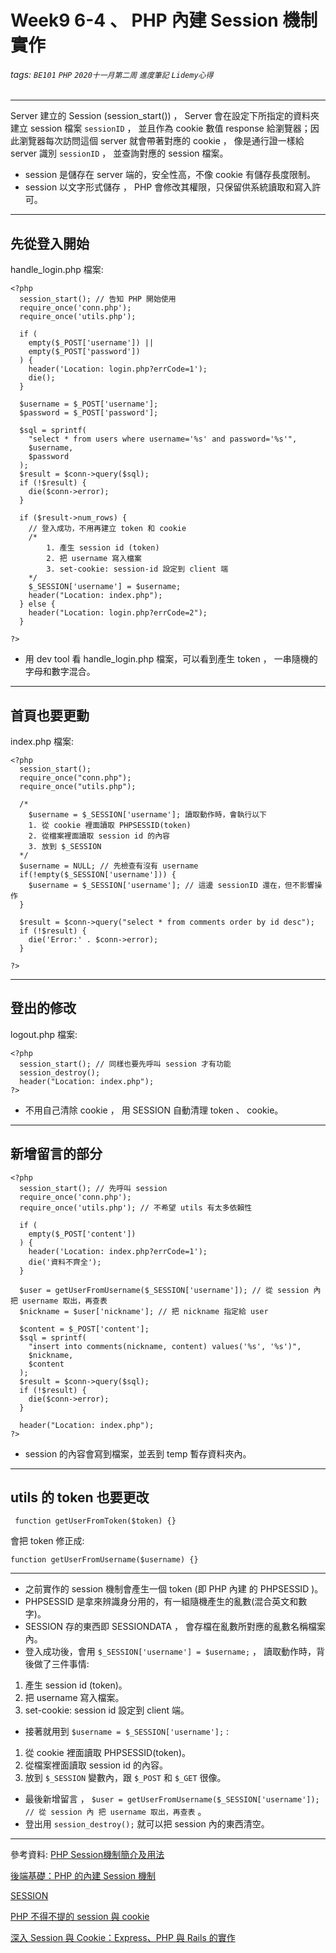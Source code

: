 # Week9 6-4 、 PHP 內建 Session 機制實作
###### tags: `BE101` `PHP` `2020十一月第二周` `進度筆記` `Lidemy心得`

***

Server 建立的 Session (session_start()) ， Server 會在設定下所指定的資料夾建立 session 檔案 `sessionID` ， 並且作為 cookie 數值 response 給瀏覽器；因此瀏覽器每次訪問這個 server 就會帶著對應的 cookie ， 像是通行證一樣給 server 識別 `sessionID` ， 並查詢對應的 session 檔案。

- session 是儲存在 server 端的，安全性高，不像 cookie 有儲存長度限制。 
- session 以文字形式儲存 ， PHP 會修改其權限，只保留供系統讀取和寫入許可。

****
## 先從登入開始
handle_login.php 檔案:  
```
<?php
  session_start(); // 告知 PHP 開始使用
  require_once('conn.php');
  require_once('utils.php');

  if (
    empty($_POST['username']) ||
    empty($_POST['password']) 
  ) {
    header('Location: login.php?errCode=1');
    die();
  }

  $username = $_POST['username'];
  $password = $_POST['password'];

  $sql = sprintf(
    "select * from users where username='%s' and password='%s'",
    $username,
    $password
  );
  $result = $conn->query($sql);
  if (!$result) {
    die($conn->error);
  }

  if ($result->num_rows) {
    // 登入成功，不用再建立 token 和 cookie
	/*
	    1. 產生 session id (token) 
        2. 把 username 寫入檔案  
        3. set-cookie: session-id 設定到 client 端
	*/
    $_SESSION['username'] = $username;     	
    header("Location: index.php");
  } else {
    header("Location: login.php?errCode=2");
  }

?>
```
- 用 dev tool 看 handle_login.php 檔案，可以看到產生 token ， 一串隨機的字母和數字混合。  

***

## 首頁也要更動
index.php 檔案:  
```
<?php
  session_start();
  require_once("conn.php");
  require_once("utils.php");

  /*
    $username = $_SESSION['username']; 讀取動作時，會執行以下
    1. 從 cookie 裡面讀取 PHPSESSID(token)
    2. 從檔案裡面讀取 session id 的內容
    3. 放到 $_SESSION
  */
  $username = NULL; // 先檢查有沒有 username
  if(!empty($_SESSION['username'])) {
    $username = $_SESSION['username']; // 這邊 sessionID 還在，但不影響操作
  }

  $result = $conn->query("select * from comments order by id desc");
  if (!$result) {
    die('Error:' . $conn->error);
  }
  
?>

```

***

## 登出的修改
logout.php 檔案:  
```
<?php
  session_start(); // 同樣也要先呼叫 session 才有功能
  session_destroy();
  header("Location: index.php");
?>
```
- 不用自己清除 cookie ， 用 SESSION 自動清理 token 、 cookie。 

***

## 新增留言的部分
```
<?php
  session_start(); // 先呼叫 session 
  require_once('conn.php');
  require_once('utils.php'); // 不希望 utils 有太多依賴性

  if (
    empty($_POST['content'])
  ) {
    header('Location: index.php?errCode=1');
    die('資料不齊全');
  }

  $user = getUserFromUsername($_SESSION['username']); // 從 session 內 把 username 取出，再查表
  $nickname = $user['nickname']; // 把 nickname 指定給 user

  $content = $_POST['content'];
  $sql = sprintf(
    "insert into comments(nickname, content) values('%s', '%s')",
    $nickname,
    $content
  );
  $result = $conn->query($sql);
  if (!$result) {
    die($conn->error);
  }

  header("Location: index.php");
?>
```
- session 的內容會寫到檔案，並丟到 temp 暫存資料夾內。  

***

## utils 的 token 也要更改
```
 function getUserFromToken($token) {}
```
會把 token 修正成:  
```
function getUserFromUsername($username) {}
```

***

- 之前實作的 session 機制會產生一個 token (即 PHP 內建 的 PHPSESSID )。 
- PHPSESSID 是拿來辨識身分用的，有一組隨機產生的亂數(混合英文和數字)。 
- SESSION 存的東西即 SESSIONDATA ， 會存檔在亂數所對應的亂數名稱檔案內。
- 登入成功後，會用 `$_SESSION['username'] = $username;` ， 讀取動作時，背後做了三件事情: 

1. 產生 session id (token)。  
2. 把 username 寫入檔案。  
3. set-cookie: session id 設定到 client 端。  

- 接著就用到 `$username = $_SESSION['username'];` :  
1. 從 cookie 裡面讀取 PHPSESSID(token)。 
2. 從檔案裡面讀取 session id 的內容。 
3. 放到 `$_SESSION` 變數內，跟 `$_POST` 和 `$_GET` 很像。 

- 最後新增留言 ， `$user = getUserFromUsername($_SESSION['username']); // 從 session 內 把 username 取出，再查表` 。  
- 登出用 `session_destroy();` 就可以把 session 內的東西清空。  

***

參考資料:
[PHP Session機制簡介及用法](https://codertw.com/%E7%A8%8B%E5%BC%8F%E8%AA%9E%E8%A8%80/223920/)  

[後端基礎：PHP 的內建 Session 機制](https://hugh-program-learning-diary-js.medium.com/%E5%BE%8C%E7%AB%AF%E5%9F%BA%E7%A4%8E-php-%E7%9A%84%E5%85%A7%E5%BB%BA-session-%E6%A9%9F%E5%88%B6-f9a19209840f)  

[ SESSION ](https://sites.google.com/site/cliffluonsoftware/php/session)  

[PHP 不得不提的 session 與 cookie](https://iter01.com/440794.html)  

[深入 Session 與 Cookie：Express、PHP 與 Rails 的實作](https://blog.techbridge.cc/2019/09/07/session-and-cookie-implementation/)  